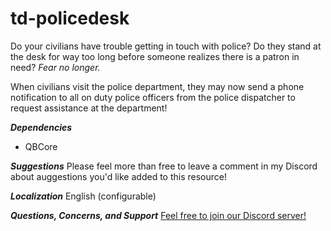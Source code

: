 # td-policedesk

Do your civilians have trouble getting in touch with police? Do they stand at the desk for way too long before someone realizes there is a patron in need?
_Fear no longer._

When civilians visit the police department, they may now send a phone notification to all on duty police officers from the police dispatcher to request assistance at the department!

**_Dependencies_**

- QBCore

**_Suggestions_**
Please feel more than free to leave a comment in my Discord about auggestions you'd like added to this resource!

**_Localization_**
English (configurable)

**_Questions, Concerns, and Support_**
[Feel free to join our Discord server!](https://discord.com/invite/Sft3RpBz2w)
